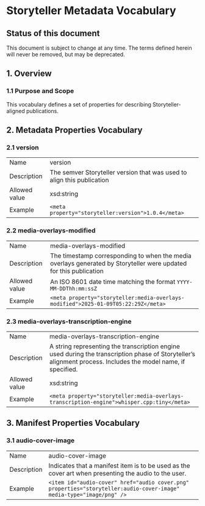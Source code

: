 # Storyteller Metadata Vocabulary

## Status of this document

This document is subject to change at any time. The terms defined herein will
never be removed, but may be deprecated.

## 1. Overview

### 1.1 Purpose and Scope

This vocabulary defines a set of properties for describing Storyteller-aligned
publications.

## 2. Metadata Properties Vocabulary

### 2.1 version

|               |                                                                        |
| ------------- | ---------------------------------------------------------------------- |
| Name          | version                                                                |
| Description   | The semver Storyteller version that was used to align this publication |
| Allowed value | xsd:string                                                             |
| Example       | `<meta property="storyteller:version">1.0.4</meta>`                    |

### 2.2 media-overlays-modified

|               |                                                                                                                   |
| ------------- | ----------------------------------------------------------------------------------------------------------------- |
| Name          | media-overlays-modified                                                                                           |
| Description   | The timestamp corresponding to when the media overlays generated by Storyteller were updated for this publication |
| Allowed value | An ISO 8601 date time matching the format `YYYY-MM-DDThh:mm:ssZ`                                                  |
| Example       | `<meta property="storyteller:media-overlays-modified">2025-01-09T05:22:29Z</meta>`                                |

### 2.3 media-overlays-transcription-engine

|               |                                                                                                                                                               |
| ------------- | ------------------------------------------------------------------------------------------------------------------------------------------------------------- |
| Name          | media-overlays-transcription-engine                                                                                                                           |
| Description   | A string representing the transcription engine used during the transcription phase of Storyteller’s alignment process. Includes the model name, if specified. |
| Allowed value | xsd:string                                                                                                                                                    |
| Example       | `<meta property="storyteller:media-overlays-transcription-engine">whisper.cpp:tiny</meta>`                                                                    |

## 3. Manifest Properties Vocabulary

### 3.1 audio-cover-image

|             |                                                                                                                      |
| ----------- | -------------------------------------------------------------------------------------------------------------------- |
| Name        | audio-cover-image                                                                                                    |
| Description | Indicates that a manifest item is to be used as the cover art when presenting the audio to the user.                 |
| Example     | `<item id="audio-cover" href="audio cover.png" properties="storyteller:audio-cover-image" media-type="image/png" />` |
